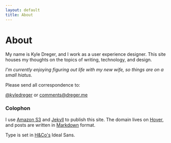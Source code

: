 ```yaml
---
layout: default
title: About
---
```

# About

My name is Kyle Dreger, and I work as a user experience designer. This site houses my thoughts on the topics of writing, technology, and design.

_I'm currently enjoying figuring out life with my new wife, so things are on a small hiatus._

Please send all correspondence to:

[@kyledreger](http://twitter.com/kyledreger) or <comments@dreger.me>

### Colophon
I use [Amazon S3](http://aws.amazon.com/s3/) and [Jekyll](https://github.com/mojombo/jekyll) to publish this site. The domain lives on [Hover](http://hover.com), and posts are written in [Markdown](http://daringfireball.net/projects/markdown) format.

Type is set in [H&amp;Co's](http://typography.com) Ideal Sans.
